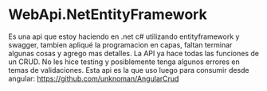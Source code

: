 # WebApi.NetEntityFramework
Es una api que estoy haciendo en .net c# utilizando entityframework y swagger, tambien apliqué la programacion en capas, faltan terminar algunas cosas y agrego mas detalles.
La API ya hace todas las funciones de un CRUD. No les hice testing y posiblemente tenga algunos errores en temas de validaciones.
Esta api es la que uso luego para consumir desde angular: https://github.com/unknoman/AngularCrud
